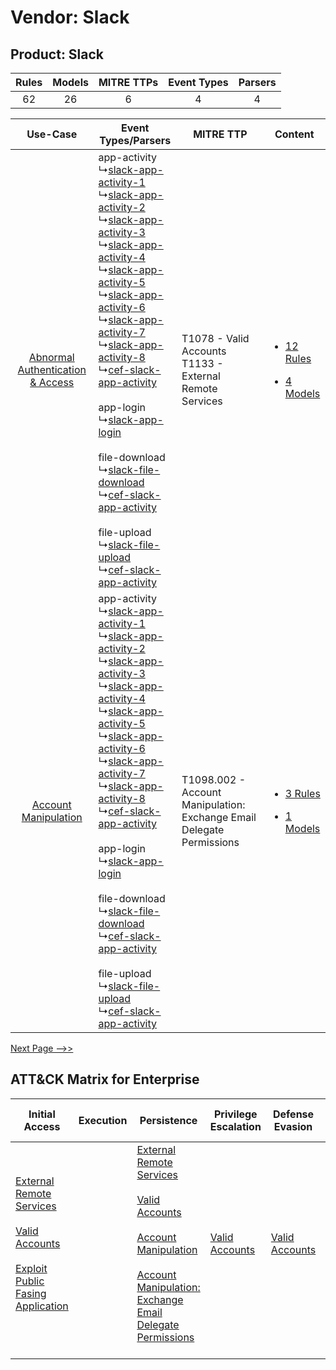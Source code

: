 Vendor: Slack
=============
Product: Slack
--------------
| Rules | Models | MITRE TTPs | Event Types | Parsers |
|:-----:|:------:|:----------:|:-----------:|:-------:|
|  62   |   26   |     6      |      4      |    4    |

|    Use-Case    | Event Types/Parsers    | MITRE TTP    | Content    |
|:----:| ---- | ---- | ---- |
| [Abnormal Authentication & Access](../../../UseCases/uc_abnormal_authentication_&_access.md) |  app-activity<br> ↳[slack-app-activity-1](Ps/pC_slackappactivity1.md)<br> ↳[slack-app-activity-2](Ps/pC_slackappactivity2.md)<br> ↳[slack-app-activity-3](Ps/pC_slackappactivity3.md)<br> ↳[slack-app-activity-4](Ps/pC_slackappactivity4.md)<br> ↳[slack-app-activity-5](Ps/pC_slackappactivity5.md)<br> ↳[slack-app-activity-6](Ps/pC_slackappactivity6.md)<br> ↳[slack-app-activity-7](Ps/pC_slackappactivity7.md)<br> ↳[slack-app-activity-8](Ps/pC_slackappactivity8.md)<br> ↳[cef-slack-app-activity](Ps/pC_cefslackappactivity.md)<br><br> app-login<br> ↳[slack-app-login](Ps/pC_slackapplogin.md)<br><br> file-download<br> ↳[slack-file-download](Ps/pC_slackfiledownload.md)<br> ↳[cef-slack-app-activity](Ps/pC_cefslackappactivity.md)<br><br> file-upload<br> ↳[slack-file-upload](Ps/pC_slackfileupload.md)<br> ↳[cef-slack-app-activity](Ps/pC_cefslackappactivity.md)<br> | T1078 - Valid Accounts<br>T1133 - External Remote Services<br>    | [<ul><li>12 Rules</li></ul><ul><li>4 Models</li></ul>](RM/r_m_slack_slack_Abnormal_Authentication_&_Access.md) |
|    [Account Manipulation](../../../UseCases/uc_account_manipulation.md)    |  app-activity<br> ↳[slack-app-activity-1](Ps/pC_slackappactivity1.md)<br> ↳[slack-app-activity-2](Ps/pC_slackappactivity2.md)<br> ↳[slack-app-activity-3](Ps/pC_slackappactivity3.md)<br> ↳[slack-app-activity-4](Ps/pC_slackappactivity4.md)<br> ↳[slack-app-activity-5](Ps/pC_slackappactivity5.md)<br> ↳[slack-app-activity-6](Ps/pC_slackappactivity6.md)<br> ↳[slack-app-activity-7](Ps/pC_slackappactivity7.md)<br> ↳[slack-app-activity-8](Ps/pC_slackappactivity8.md)<br> ↳[cef-slack-app-activity](Ps/pC_cefslackappactivity.md)<br><br> app-login<br> ↳[slack-app-login](Ps/pC_slackapplogin.md)<br><br> file-download<br> ↳[slack-file-download](Ps/pC_slackfiledownload.md)<br> ↳[cef-slack-app-activity](Ps/pC_cefslackappactivity.md)<br><br> file-upload<br> ↳[slack-file-upload](Ps/pC_slackfileupload.md)<br> ↳[cef-slack-app-activity](Ps/pC_cefslackappactivity.md)<br> | T1098.002 - Account Manipulation: Exchange Email Delegate Permissions<br> | [<ul><li>3 Rules</li></ul><ul><li>1 Models</li></ul>](RM/r_m_slack_slack_Account_Manipulation.md)    |
[Next Page -->>](2_ds_slack_slack.md)

ATT&CK Matrix for Enterprise
----------------------------
| Initial Access                                                                                                                                                                                                                         | Execution | Persistence                                                                                                                                                                                                                                                                                                                                 | Privilege Escalation                                                | Defense Evasion                                                     | Credential Access | Discovery | Lateral Movement | Collection                                                                                                                                                            | Command and Control                                                                                                                       | Exfiltration | Impact |
| -------------------------------------------------------------------------------------------------------------------------------------------------------------------------------------------------------------------------------------- | --------- | ------------------------------------------------------------------------------------------------------------------------------------------------------------------------------------------------------------------------------------------------------------------------------------------------------------------------------------------- | ------------------------------------------------------------------- | ------------------------------------------------------------------- | ----------------- | --------- | ---------------- | --------------------------------------------------------------------------------------------------------------------------------------------------------------------- | ----------------------------------------------------------------------------------------------------------------------------------------- | ------------ | ------ |
| [External Remote Services](https://attack.mitre.org/techniques/T1133)<br><br>[Valid Accounts](https://attack.mitre.org/techniques/T1078)<br><br>[Exploit Public Fasing Application](https://attack.mitre.org/techniques/T1190)<br><br> |           | [External Remote Services](https://attack.mitre.org/techniques/T1133)<br><br>[Valid Accounts](https://attack.mitre.org/techniques/T1078)<br><br>[Account Manipulation](https://attack.mitre.org/techniques/T1098)<br><br>[Account Manipulation: Exchange Email Delegate Permissions](https://attack.mitre.org/techniques/T1098/002)<br><br> | [Valid Accounts](https://attack.mitre.org/techniques/T1078)<br><br> | [Valid Accounts](https://attack.mitre.org/techniques/T1078)<br><br> |                   |           |                  | [Email Collection](https://attack.mitre.org/techniques/T1114)<br><br>[Email Collection: Email Forwarding Rule](https://attack.mitre.org/techniques/T1114/003)<br><br> | [Proxy: Multi-hop Proxy](https://attack.mitre.org/techniques/T1090/003)<br><br>[Proxy](https://attack.mitre.org/techniques/T1090)<br><br> |              |        |